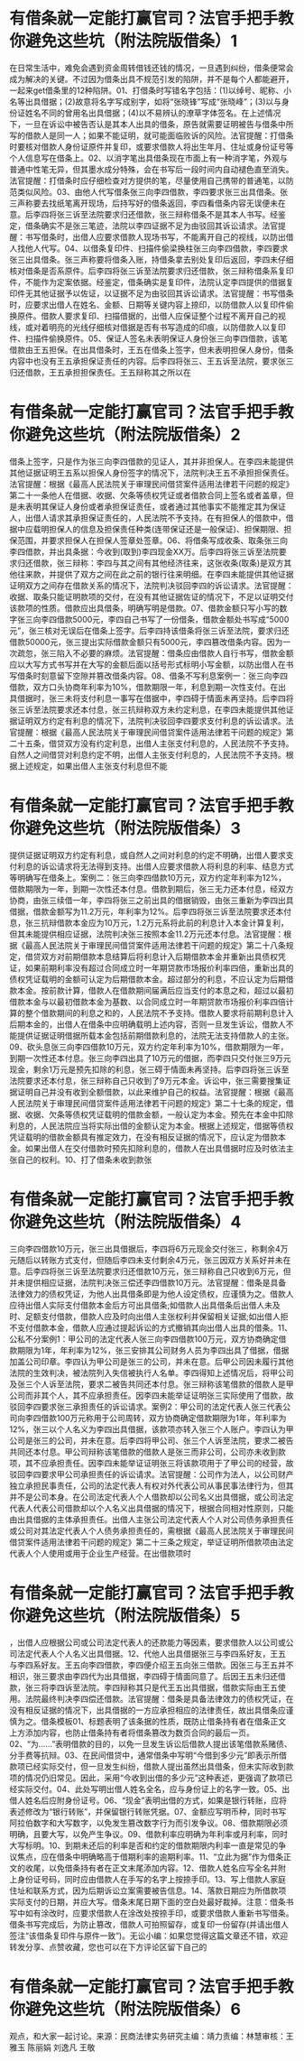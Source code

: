 # 有借条就一定能打赢官司？法官手把手教你避免这些坑（附法院版借条）1

在日常生活中，难免会遇到资金周转借钱还钱的情况，一旦遇到纠纷，借条便常会成为解决的关键。不过因为借条出具不规范引发的陷阱，并不是每个人都能避开，一起来get借条里的12种陷阱。01、打借条时写错名字包括：(1)以绰号、昵称、小名等出具借据；(2)故意将名字写成别字，如将“张晓锋”写成“张晓峰”；(3)以与身份证姓名不同的曾用名出具借据；(4)以不易辨认的潦草字体签名。在上述情况下，一旦在诉讼中被告否认是其本人出具的借条，原告就需要证明被告与借条中所写的借款人是同一人；如果不能证明，就可能面临败诉的风险。法官提醒：打借条时要核对借款人身份证原件并复印，或要求借款人将出生年月、住址或身份证号等个人信息写在借条上。02、以消字笔出具借条现在市面上有一种消字笔，外观与普通中性笔无异，但其墨水成分特殊，会在书写后一段时间内自动褪色直至消失。法官提醒：打借条时应仔细检查对方提供的笔，尽量使用自己携带的普通笔，以防范类似风险。03、由他人代写借条张三向李四借款，李四要求张三出具借条。张三声称要去找纸笔离开现场，后持写好的借条返回，李四看借条内容无误便未在意。后李四将张三诉至法院要求归还借款，张三辩称借条不是其本人书写。经鉴定，借条确实不是张三笔迹，法院以李四证据不足为由驳回其诉讼请求。法官提醒：书写借条时，出借人应要求借款人现场书写，不能离开自己的视线，以防出借人找他人代写。04、以借条复印件、扫描件偷梁换柱张三向李四借款，李四要求张三出具借条。张三声称要将借条入账，持借条拿去别处复印后返回，李四未仔细核对借条是否系原件。后李四将张三诉至法院要求归还借款，张三辩称借条系复印件，不能作为定案依据。经鉴定，借条确实是复印件，法院认定李四提供的借据复印件无其他证据予以佐证，以证据不足为由驳回其诉讼请求。法官提醒：书写借条时，应要求出借人在姓名、金额、日期等关键内容上捺印，以防借款人以复印件偷换原件。借款人要求复印、扫描借据的，出借人应保证整个过程不离开自己的视线，或对着明亮的光线仔细核对借据是否有书写造成的印痕，以防借款人以复印件、扫描件偷换原件。05、保证人签名未表明保证人身份张三向李四借款，该笔借款由王五担保。在出具借条时，王五在借条上签字，但未表明担保人身份，借条内容中也没有王五承担保证责任的内容。后李四将张三、王五诉至法院，要求张三归还借款，王五承担担保责任。王五辩称其之所以在

# 有借条就一定能打赢官司？法官手把手教你避免这些坑（附法院版借条）2

借条上签字，只是作为张三向李四借款的见证人，其并非担保人。在李四未能提供其他证据证明王五系以担保人身份签字的情况下，法院判决王五不承担担保责任。法官提醒：根据《最高人民法院关于审理民间借贷案件适用法律若干问题的规定》第二十一条他人在借据、收据、欠条等债权凭证或者借款合同上签名或者盖章，但是未表明其保证人身份或者承担保证责任，或者通过其他事实不能推定其为保证人，出借人请求其承担保证责任的，人民法院不予支持。在有担保人的借款中，借据中应载明担保人的信息及担保责任种类(连带保证还是一般保证)、担保期限、担保范围，并要求担保人在担保人签章处签章。06、将借条写成收条、取条张三向李四借款，并出具条据：今收到(取到)李四现金XX万。后李四将张三诉至法院要求归还借款，张三辩称：李四与其之间有其他经济往来，这张收条(取条)是双方其他往来款，并提供了双方之间在此之前的银行往来明细。在李四未能提供其他证据证明双方之间存在借款关系的情况下，法院判决驳回李四的诉讼请求。法官提醒：收据、取条只能证明款项的交付，在没有其他证据佐证的情况下，不足以证明交付该款项的性质。借款应出具借条，明确写明是借款。07、借款金额只写小写的数字张三向李四借款5000元，李四自己书写了一份借条，借款金额处书写成“5000元”，张三核对无误后在借条上签字。后李四持该借条将张三诉至法院，要求归还借款50000元，张三提出实际借款金额只有5000元，李四篡改借条内容。因为一次疏忽，张三陷入不必要的麻烦。法官提醒：借条应由借款人自行书写，借款金额应以大写方式书写并在大写的金额后面以括号形式标明小写金额，以防出借人在书写借条时刻意留下空隙并篡改借条内容。08、借条不写利息案例一：张三向李四借款，双方口头协商年利率为10%，借款期限一年，利息到期一次性支付。在出具借据时，张三未将支付利息一事写在借据中，李四碍于情面未再坚持。后李四将张三诉至法院要求还本付息，张三抗辩称双方未约定利息，在李四未能提供其他证据证明双方约定有利息的情况下，法院判决驳回李四要求支付利息的诉讼请求。法官提醒：根据《最高人民法院关于审理民间借贷案件适用法律若干问题的规定》第二十五条，借贷双方没有约定利息，出借人主张支付利息的，人民法院不予支持。自然人之间借贷对利息约定不明，出借人主张支付利息的，人民法院不予支持。根据上述规定，如果出借人主张支付利息但不能

# 有借条就一定能打赢官司？法官手把手教你避免这些坑（附法院版借条）3

提供证据证明双方约定有利息，或自然人之间对利息的约定不明确，出借人要求支付利息的诉讼请求将无法得到支持。出借人应要求借款人将利息的利率、结息方式等明确写在借条上。案例二：张三向李四借款10万元，双方约定年利率为12%，借款期限为一年，到期一次性还本付息。借款到期后，张三无力还本付息，经双方协商，由张三续借一年，李四将张三之前出具的借据销毁，由张三重新为李四出具借据，借款金额写为11.2万元，年利率为12%。后李四将张三诉至法院要求还本付息，张三抗辩借款本金应为10万元，1.2万元系将此前的利息计入本金计算复利，但其未能提供相应证据，法院判决张三按照本金11.2万元还本付息。法官提醒：根据《最高人民法院关于审理民间借贷案件适用法律若干问题的规定》第二十八条规定，借贷双方对前期借款本息结算后将利息计入后期借款本金并重新出具债权凭证，如果前期利率没有超过合同成立时一年期贷款市场报价利率四倍，重新出具的债权凭证载明的金额可认定为后期借款本金。超过部分的利息，不应认定为后期借款本金。按前款计算，借款人在借款期间届满后应当支付的本息之和，超过以最初借款本金与以最初借款本金为基数、以合同成立时一年期贷款市场报价利率四倍计算的整个借款期间的利息之和的，人民法院不予支持。借款人要求将前期利息计入后期本金的，出借人在借条中应明确载明上述内容，否则一旦发生诉讼，借款人不能提供证据证明借据所载本金包括前期借款利息的，法院无法支持借款人的主张。09、砍头息张三向李四借款10万元，双方约定年利率为10%，借款期限为一年，到期一次性还本付息。张三向李四出具了10万元的借据，而李四只交付张三9万元现金，剩余1万元是预先扣除的利息，张三碍于情面未再坚持。后李四将张三诉至法院要求还本付息，张三辩称自己只收到了9万元本金。诉讼中，张三需要搜集证据证明自己并没有收到全额借款，以此来维护自己的权益。法官提醒：根据《最高人民法院关于审理民间借贷案件适用法律若干问题的规定》第二十七条的规定，借据、收据、欠条等债权凭证载明的借款金额，一般认定为本金。预先在本金中扣除利息的，人民法院应当将实际出借的金额认定为本金。根据上述规定，借据等债权凭证载明的借款金额具有推定效力，在没有相反证据的情况下，应认定为借款本金。如果出借人在交付借款时预先扣除利息的，借款人在出具借据时应及时依法主张自己的权利。10、打了借条未收到款张

# 有借条就一定能打赢官司？法官手把手教你避免这些坑（附法院版借条）4

三向李四借款10万元，张三出具借据后，李四将6万元现金交付张三，称剩余4万元随后以转账方式支付，但随后李四未支付剩余4万元，张三因双方关系好并未在意。后李四将张三诉至法院要求归还借款10万元，张三辩称自己只收到6万元，但并未提供相应证据，法院判决张三偿还李四借款10万元。法官提醒：借条是具备法律效力的债权凭证，为他人出具借条即是为他人设定债权，应谨慎为之。借款人应待出借人实际支付借款本金后方可出具借条;如借款人出具借条后出借人未及时、足额支付借款，借款人应及时向出借人主张权利并保留相关证据;如出借人拒不支付借款本金，借款人应通过提起诉讼的方式撤销其向出借人出具的借条。11、公私不分案例1：甲公司的法定代表人张三向李四借款100万元，双方协商确定借款期限为1年，年利率为12%，张三安排其公司财务人员为李四出具了借据，借据加盖公司印章。李四认为甲公司是张三的公司，并未在意。后甲公司因未履行其他法院的生效判决，被法院列入失信被执行人名单。李四得知上述情况后，将甲公司及张三个人诉至法院，要求二被告共同还本付息。张三辩称该笔借款的借款人是甲公司而非其个人，其不应承担责任。因李四未能举证证明张三实际使用了借款，故驳回李四要求张三承担责任的诉讼请求。案例2：甲公司的法定代表人张三代表公司向李四借款100万元称用于公司周转，双方协商确定借款期限为1年，年利率为12%，张三以个人名义为李四出具借据，该款项亦转入张三个人账户。李四认为甲公司是张三的公司，并未在意。后李四将甲公司、张三个人诉至法院，要求二被告共同还本付息。甲公司辩称该笔借款的借款人是张三而非公司，公司亦未收到款项，其不应承担责任。因李四未能举证证明张三将该款项用于了甲公司的经营，故驳回李四要求甲公司承担责任的诉讼请求。法官提醒：公司作为法人，以公司财产独立承担民事责任，公司的法定代表人有权对外代表公司从事民事法律行为，但其并不是公司本身。在公司法定代表人个人借款却以公司名义出具借据，或公司法定代表人代表公司借款却以个人名义出具借据的情况下，根据合同相对性原则，只能由出具借据的主体承担责任。出借人主张公司法定代表人个人对公司债务承担责任或公司对其法定代表人个人债务承担责任的，需根据《最高人民法院关于审理民间借贷案件适用法律若干问题的规定》第二十三条之规定，举证证明所借款项由法定代表人个人使用或用于企业生产经营。在出借款项时

# 有借条就一定能打赢官司？法官手把手教你避免这些坑（附法院版借条）5

，出借人应根据公司或公司法定代表人的还款能力等因素，要求借款人以公司或公司法定代表人个人名义出具借据。12、代他人出具借据张三与李四系好友，王五与李四系好友。王五向李四借款，李四便介绍王五向张三借款。因张三与王五并不相识，张三要求由李四代为出具借据，李四碍于情面同意了。后因王五未归还借款，张三将李四诉至法院。李四辩称其只是代王五出具借据，借款实际由王五使用。法院最终判决李四偿还借款。法官提醒：借条是具备法律效力的债权凭证，在没有相反证据的情况下，出具借据的一方应承担相应的法律责任，故出具借条应谨慎为之。借条模板01、标题表明了该条据的性质，既防止借条持有者在借条正文上方添加内容，也防止借条持有者将借条篡改为数页合同的最后一页。02、“为……”表明借款的目的，以免一旦发生诉讼后借款人提出该笔借款系赌债、分手费等抗辩。03、在民间借贷中，通常借条中写明“今借到多少元”即表示所借款项已经实际交付，但一旦发生纠纷，借款人提出虽然出具借条，但未实际收到款项的情况仍旧常见。因此，采用“今收到出借的多少元”这种表述，更强调了款项已经实际交付。04、此处写明出借人姓名全名，应与身份证上的名字一致。05、出借人姓名后应附身份证号。06、“现金”表明出借的方式，如果是银行转账，应将表述修改为“银行转账”，并保留银行转账凭据。07、金额应写明币种，同时书写阿拉伯数字和大写数字，以免发生篡改数字行为而引发争议。08、借款期限必须明确，且要大写，以免产生争议。09、借款利率应明确为年利率或月利率，同时大写标明。10、到期未还后的利率是否和约定的借款期限内利率一直是常见的争议焦点，应在借条中明确略高于借期利率的逾期利率。11、“立此为据”作为借条正文的收尾，以免借条持有者在正文末尾添加内容。12、借款人姓名应写全名并附上身份证号码，同时应由借款人在手写的名字上按捺手印。13、写上借款人家庭住址和联系方式，因为后期诉讼立案需要被告信息。14、落款日期应为所借款项实际支付的日期，并应大写。借条末尾日期下面的空白处最好裁掉。注意：借条书写中如有涂改时，应要求借款人在涂改处按捺手印，或要求借款人重新书写借条。借条书写完成后，为防止篡改，借款人可拍照留存，或复印一份留存(并请出借人签注“该借条复印件与原件一致”)。无讼小编：如果您觉得这篇文章还不错，欢迎转发分享、点赞收藏，您也可以在下方评论区留下自己的

# 有借条就一定能打赢官司？法官手把手教你避免这些坑（附法院版借条）6

观点，和大家一起讨论。来源：民商法律实务研究主编：靖力责编：林慧审核：王雅玉 陈丽娟 刘逸凡 王敬

